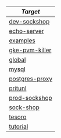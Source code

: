 | *Target* |
| -------- |
|[dev-sockshop](../dev-sockshop/docs/README.md)|
|[echo-server](../echo-server/docs/README.md)|
|[examples](../examples/docs/README.md)|
|[gke-pvm-killer](../gke-pvm-killer/docs/README.md)|
|[global](../global/docs/README.md)|
|[mysql](../mysql/docs/README.md)|
|[postgres-proxy](../postgres-proxy/docs/README.md)|
|[pritunl](../pritunl/docs/README.md)|
|[prod-sockshop](../prod-sockshop/docs/README.md)|
|[sock-shop](../sock-shop/docs/README.md)|
|[tesoro](../tesoro/docs/README.md)|
|[tutorial](../tutorial/docs/README.md)|
